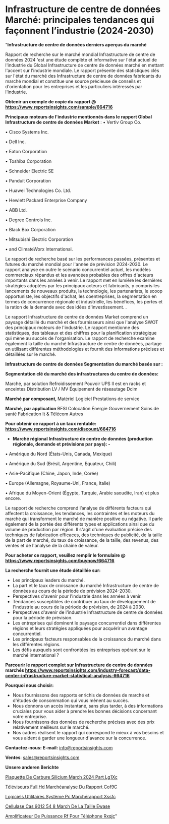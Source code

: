 # Infrastructure de centre de données Marché: principales tendances qui façonnent l’industrie (2024-2030)

"<strong>Infrastructure de centre de données derniers aperçus du marché</strong>

Rapport de recherche sur le marché mondial Infrastructure de centre de données 2024 'est une étude complète et informative sur l'état actuel de l'industrie du Global Infrastructure de centre de données marché en mettant l'accent sur l'industrie mondiale. Le rapport présente des statistiques clés sur l'état du marché des Infrastructure de centre de données fabricants du marché mondial et constitue une source précieuse de conseils et d'orientation pour les entreprises et les particuliers intéressés par l'industrie.

<strong>Obtenir un exemple de copie du rapport @ <a href=https://www.reportsinsights.com/sample/664716>https://www.reportsinsights.com/sample/664716</a></strong>

<strong>Principaux moteurs de l'industrie mentionnés dans le rapport Global Infrastructure de centre de données Market</strong> :
• Vertiv Group Co.

• Cisco Systems Inc.

• Dell Inc.

• Eaton Corporation

• Toshiba Corporation

• Schneider Electric SE

• Panduit Corporation

• Huawei Technologies Co. Ltd.

• Hewlett Packard Enterprise Company

• ABB Ltd.

• Degree Controls Inc.

• Black Box Corporation

• Mitsubishi Electric Corporation

• and ClimateWorx International.

Le rapport de recherche basé sur les performances passées, présentes et futures du marché mondial pour l'année de prévision 2024-2030. Le rapport analyse en outre le scénario concurrentiel actuel, les modèles commerciaux répandus et les avancées probables des offres d'acteurs importants dans les années à venir. Le rapport met en lumière les dernières stratégies adoptées par les principaux acteurs et fabricants, y compris les lancements de nouveaux produits, la technologie, les partenariats, le scoop opportuniste, les objectifs d'achat, les coentreprises, la segmentation en termes de concurrence régionale et industrielle, les bénéfices, les pertes et la ration de la demande avec des idées d'investissement. .

Le rapport Infrastructure de centre de données Market comprend un paysage détaillé du marché et des fournisseurs ainsi que l'analyse SWOT des principaux moteurs de l'industrie. Le rapport mentionne des statistiques, des tableaux et des chiffres pour la planification stratégique qui mène au succès de l'organisation. Le rapport de recherche examine également la taille du marché Infrastructure de centre de données, partage en utilisant différentes méthodologies et fournit des informations précises et détaillées sur le marché.

<strong>Infrastructure de centre de données Segmentation du marché basée sur :</strong>

<strong> Segmentation clé du marché des infrastructures du centre de données: </strong>

Marché, par solution
Refroidissement
Pouvoir
UPS
Il est en racks et enceintes
Distribution LV / MV
Équipement de réseautage
Dcim

<strong> Marché par composant, </strong>
Matériel
Logiciel
Prestations de service

<strong> Marché, par application </strong>
BFSI
Colocation
Énergie
Gouvernement
Soins de santé
Fabrication
It & Télécom
Autres

<strong>Pour obtenir ce rapport à un taux rentable: <a href=https://www.reportsinsights.com/discount/664716>https://www.reportsinsights.com/discount/664716</a></strong>
<ul>
  <li><strong>Marché régional Infrastructure de centre de données (production régionale, demande et prévisions par pays): -</strong></li>
</ul>
• Amérique du Nord (États-Unis, Canada, Mexique)

• Amérique du Sud (Brésil, Argentine, Equateur, Chili)

• Asie-Pacifique (Chine, Japon, Inde, Corée)

• Europe (Allemagne, Royaume-Uni, France, Italie)

• Afrique du Moyen-Orient (Égypte, Turquie, Arabie saoudite, Iran) et plus encore.

Le rapport de recherche comprend l’analyse de différents facteurs qui affectent la croissance, les tendances, les contraintes et les moteurs du marché qui transforment le marché de manière positive ou négative. Il parle également de la portée des différents types et applications ainsi que du volume de production par région. Il s'agit d'une évaluation précise des techniques de fabrication efficaces, des techniques de publicité, de la taille de la part de marché, du taux de croissance, de la taille, des revenus, des ventes et de l'analyse de la chaîne de valeur.

<strong>Pour acheter ce rapport, veuillez remplir le formulaire @   <a href=https://www.reportsinsights.com/buynow/664716>https://www.reportsinsights.com/buynow/664716</a></strong>

<strong>La recherche fournit une étude détaillée sur:</strong>
<ul>
  <li>Les principaux leaders du marché.</li>
  <li>La part et le taux de croissance du marché Infrastructure de centre de données au cours de la période de prévision 2024-2030.</li>
  <li>Perspectives d'avenir pour l'industrie dans les années à venir.</li>
  <li>Tendances susceptibles de contribuer au taux de développement de l'industrie au cours de la période de prévision, de 2024 à 2030.</li>
  <li>Perspectives d'avenir de l'industrie Infrastructure de centre de données pour la période de prévision.</li>
  <li>Les entreprises qui dominent le paysage concurrentiel dans différentes régions et leurs stratégies appliquées pour acquérir un avantage concurrentiel.</li>
  <li>Les principaux facteurs responsables de la croissance du marché dans les différentes régions.</li>
  <li>Les défis auxquels sont confrontées les entreprises opérant sur le marché international ?</li>
</ul>

<strong>Parcourir le rapport complet sur Infrastructure de centre de données marchés <a href=https://www.reportsinsights.com/industry-forecast/data-center-infrastructure-market-statistical-analysis-664716>https://www.reportsinsights.com/industry-forecast/data-center-infrastructure-market-statistical-analysis-664716</a></strong>

<strong>Pourquoi nous choisir:</strong>
<ul>
  <li>Nous fournissons des rapports enrichis de données de marché et d'études de consommation qui vous mènent au succès.</li>
  <li>Nous donnons un accès instantané, sans plus tarder, à des informations cruciales pour vous aider à prendre les bonnes décisions concernant votre entreprise.</li>
  <li>Nous fournissons des données de recherche précises avec des prix relativement meilleurs sur le marché.</li>
  <li>Nos cadres réalisent le rapport qui correspond le mieux à vos besoins et vous aident à garder une longueur d'avance sur la concurrence.</li>
</ul>
<strong>Contactez-nous:
</strong><strong>E-mail:</strong> <a href=mailto:info@reportsinsights.com>info@reportsinsights.com</a>

<strong>Ventes</strong>: <a href=mailto:sales@reportsinsights.com>sales@reportsinsights.com</a>

<strong>Unsere anderen Berichte</strong>

<a href=https://www.linkedin.com/pulse/plaquette-de-carbure-silicium-march%C3%A9-2024-part-lg1xc/>Plaquette De Carbure Silicium March 2024 Part Lg1Xc</a>

<a href=https://www.linkedin.com/pulse/téléviseurs-full-hd-marchéanalyse-du-rapport-cof9c/>Téléviseurs Full Hd Marchéanalyse Du Rapport Cof9C</a>

<a href=https://www.linkedin.com/pulse/logiciels-utilitaires-système-pc-marchérapport-xssfc/>Logiciels Utilitaires Système Pc Marchérapport Xssfc</a>

<a href=https://www.linkedin.com/pulse/cellulase-cas-9012-54-8-march%C3%A9-de-la-taille-ewase/>Cellulase Cas 9012 54 8 March De La Taille Ewase</a>

<a href=https://www.linkedin.com/pulse/amplificateur-de-puissance-rf-pour-téléphone-rxqjc/>Amplificateur De Puissance Rf Pour Téléphone Rxqjc</a>"
